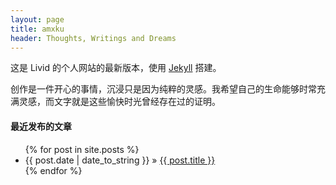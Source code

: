 ```yaml
---
layout: page
title: amxku
header: Thoughts, Writings and Dreams
---
```


这是 Livid 的个人网站的最新版本，使用 [Jekyll](https://github.com/mojombo/jekyll) 搭建。

创作是一件开心的事情，沉浸只是因为纯粹的灵感。我希望自己的生命能够时常充满灵感，而文字就是这些愉快时光曾经存在过的证明。

#### 最近发布的文章

<ul class="posts">
  {% for post in site.posts %}
    <li><span>{{ post.date | date_to_string }}</span> &raquo; <a href="{{ post.url }}">{{ post.title }}</a></li>
  {% endfor %}
</ul>